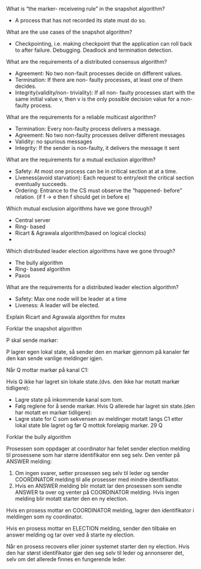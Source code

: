 What is “the marker- receiveing rule” in the snapshot algorithm?
- A process that has not recorded its state must do so.


What are the use cases of the snapshot algorithm?
- Checkpointing, i.e. making checkpoint that the application can roll back to after failure. Debugging.
Deadlock and termination detection.

What are the requirements of a distributed consensus algorithm?
- Agreement: No two non-fault processes decide on different values.
- Termination: If there are non- faulty processes, at least one of them decides.
- Integrity(validity/non- triviality): If all non- faulty processes start with the same initial value v, then v is the only possible decision value for a non- faulty process.

What are the requirements for a reliable multicast algorithm?

- Termination: Every non-faulty process delivers a message.
- Agreement: No two non-faulty processes deliver different messages
- Validity: no spurious messages
- Integrity: If the sender is non-faulty, it delivers the message it sent

What are the requirements for a mutual exclusion algorithm?
- Safety: At most one process can be in critical section at at a time.
- Liveness(avoid starvation): Each request to entry/exit the critical section eventually succeeds.
- Ordering: Entrance to the CS must observe the “happened- before” relation. (if f -> e then f should get in before e)

Which mutual exclusion algorithms have we gone through?
- Central server
- Ring- based
- Ricart & Agrawala algorithm(based on logical clocks)
- 
Which distributed leader election algorithms have we gone through?
- The bully algorithm
- Ring- based algorithm
- Paxos 

What are the requirements for a distributed leader election algorithm?

- Safety: Max one node will be leader at a time
- Liveness: A leader will be elected.

Explain Ricart and Agrawala algorithm for mutex

Forklar the snapshot algorithm


P skal sende markør:

P lagrer egen lokal state, så sender den en markør gjennom på kanaler før den kan sende vanlige meldinger igjen.

Når Q mottar markør på kanal C1:

Hvis Q ikke har lagret sin lokale state.(dvs. den ikke har motatt markør tidligere):
- Lagre state på inkommende kanal som tom.
- Følg reglene for å sende markør.
Hvis Q allerede har lagret sin state.(den har motatt en markør tidligere):
- Lagre state for C som sekvensen av meldinger motatt langs C1 etter lokal state ble lagret og før Q mottok foreløpig markør.
29
Q

Forklar the bully algorithm


Prosessen som oppdager at coordinator har feilet sender election melding til prosessene som har større identifikator enn seg selv.
Den venter på ANSWER melding:
1. Om ingen svarer, setter prosessen seg selv til leder og sender COORDINATOR melding til alle prosesser med mindre identifikator.
2. Hvis en ANSWER melding blir motatt lar den prosessen som sendte ANSWER ta over og venter på COORDINATOR melding. Hvis ingen melding blir motatt starter den en ny election.

Hvis en prosess mottar en COORDINATOR melding, lagrer den identifikator i meldingen som ny coordinator.

Hvis en prosess mottar en ELECTION melding, sender den tilbake en answer melding og tar over ved å starte ny election.

Når en prosess recovers eller joiner systemet starter den ny election. Hvis den har størst identifikator gjør den seg selv til leder og annonserer det, selv om det allerede finnes en fungerende leder.
